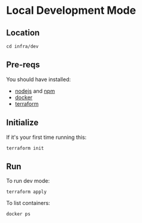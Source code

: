 # Local Development Mode

## Location
```
cd infra/dev
```

## Pre-reqs
You should have installed:
- [nodejs](https://nodejs.org/en/download) and [npm](https://docs.npmjs.com/downloading-and-installing-node-js-and-npm)
- [docker](https://docs.docker.com/engine/install/)
- [terraform](https://developer.hashicorp.com/terraform/install)


## Initialize
If it's your first time running this:
```
terraform init
```

## Run
To run dev mode:
```
terraform apply
```
To list containers:
```
docker ps
```

